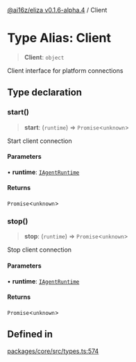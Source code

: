 [@ai16z/eliza v0.1.6-alpha.4](../index.md) / Client

# Type Alias: Client

> **Client**: `object`

Client interface for platform connections

## Type declaration

### start()

> **start**: (`runtime`) => `Promise`\<`unknown`\>

Start client connection

#### Parameters

• **runtime**: [`IAgentRuntime`](../interfaces/IAgentRuntime.md)

#### Returns

`Promise`\<`unknown`\>

### stop()

> **stop**: (`runtime`) => `Promise`\<`unknown`\>

Stop client connection

#### Parameters

• **runtime**: [`IAgentRuntime`](../interfaces/IAgentRuntime.md)

#### Returns

`Promise`\<`unknown`\>

## Defined in

[packages/core/src/types.ts:574](https://github.com/ai16z/eliza/blob/main/packages/core/src/types.ts#L574)
